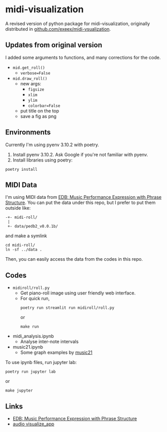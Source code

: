 # midi-visualization

A revised version of python package for midi-visualization, originally distributed in [github.com/exeex/midi-vsualization](https://github.com/exeex/midi-visualization/).

## Updates from original version

I added some arguments to functions, and many corrections for the code.

- `mid.get_roll()`
    - `verbose=False`
- `mid.draw_roll()`
    - new args:
        - `figsize`
        - `xlim`
        - `ylim`
        - `colorbar=False`
    - put title on the top
    - save a fig as png

## Environments

Currently I'm using pyenv 3.10.2 with poetry.

1. Install pyenv 3.10.2. Ask Google if you're not familiar with pyenv.
2. Install libraries using poetry:
```
poetry install
```

## MIDI Data

I'm using MIDI data from [EDB: Music Performance Expression with Phrase Structure](https://crestmuse.jp/pedb_edition2/).
You can put the data under this repo, but I prefer to put them outside like:

```
-+- midi-roll/
 |
 +- data/pedb2_v0.0.1b/
```
and make a symlink
```
cd midi-roll/
ln -sf ../data .
```
Then, you can easily access the data from the codes in this repo.


## Codes

- `midiroll/roll.py`
    - Get piano-roll image using user friendly web interface.
    - For quick run,
        ```
        poetry run streamlit run midiroll/roll.py
        ```
        or
        ```
        make run
        ```
- midi_analysis.ipynb
    - Analyse inter-note intervals
- music21.ipynb
    - Some graph examples by [music21](https://web.mit.edu/music21/doc/usersGuide/usersGuide_22_graphing.html)


To use ipynb files, run jupyter lab:
```
poetry run jupyter lab
```
or
```
make jupyter
```




## Links

- [EDB: Music Performance Expression with Phrase Structure](https://crestmuse.jp/pedb_edition2/)
- [audio visualize_app](https://github.com/root4kaido/audio_visualize_app)
